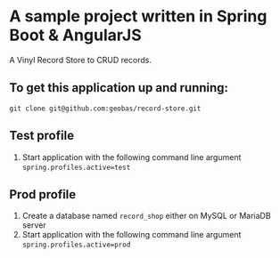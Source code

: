 # A sample project written in Spring Boot & AngularJS

A Vinyl Record Store to CRUD records.

## To get this application up and running:
`git clone git@github.com:geobas/record-store.git`

## Test profile
1. Start application with the following command line argument `spring.profiles.active=test`

## Prod profile
1. Create a database named `record_shop` either on MySQL or MariaDB server
1. Start application with the following command line argument `spring.profiles.active=prod`